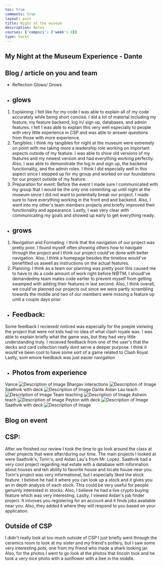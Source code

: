 ```yaml
---
toc: true
comments: true
layout: post
title: Night at the museum
description: Notes
courses: {'compsci': {'week': 8}}
type: hacks
---
```


## My Night at the Museum Experience - Dante
## Blog / article on you and team
- Reflection Glows/ Grows
- ## glows 
1. Explaining:
 I felt like for my code I was able to explain all of my code accurately while being short concise. I did a lot of material including my feature, my feature backend, log in/ sign up, databases, and admin features. I felt I was able to explain this very well especially to people with very little experience in CSP and was able to answer questions from those with more experience. 
2. Tangibles:
I think my tangibles for night at the museum were extremely on point with me taking more a leadership role working on important aspects outside of my feature. I was able to show old versions of my features and my newest version and had everything working perfectly. Also, I was able to demonstrate the log in and sign up, the backend functionality, and the admin roles. I think I did especially well in this aspect since I stepped up for my group and worked on our foundations for our project outside of my feature. 
3. Preparation for event: 
Before the event I made sure I communicated with my group that I would be the only one commiting up until night at the museum since I did not want to potentially break our project. I made sure to have everything working in the front end and backend. Also, I went into my other's team members projects and briefly improved their functionality and appearance. Lastly, I was very clear with communicating my goals and showed up early to get everything ready.
- ## grows
1. Navigation and Formating: 
I think that the navigation of our project was pretty poor. I found myself often showing others how to navigate through the project and I think our project could've done with better navigation. Also, I think a homepage besides the timebox would've benefitted us aswell as instructions on the actual features. 
2. Planning:
 I think as a team our planning was pretty poor this caused me to have to do a code amount of work right before N@TM. I shoudl've demandedmy team mates code earlier to prevent myself from getting swamped with adding their features in last second. Also, I think overall, we could've planned our projects out since we were partly scrambling towards the middle and two of our members were missing a feature up until a couple days prior.
- ## Feedback: 
Some feedback I recieved/ noticed was especially for the poeple vieiwing the project that were not kids had no idea of what clash royale was. I was able to explain briefly what the game was, but they had very little understanding truly. I recieved feedback from one of the user's that the decks and card collection really dont serve a deeper purpose. I think it would've been cool to have some sort of a game related to Clash Royal. Lastly, som emore feedback was just easier navigation
- ## Photos from experience 

<html>
Vance
<img src="{{site.baseurl}}/images/vance.png" alt="Description of Image">
Bhargav interactions
<img src="{{site.baseurl}}/images/bhargav.png" alt="Description of Image">
Saathvik with deck
<img src="{{site.baseurl}}/images/deck.png" alt="Description of Image">
Dante Aidan Lau teach
<img src="{{site.baseurl}}/images/teach.png" alt="Description of Image">
Team teaching
<img src="{{site.baseurl}}/images/groupteach.png" alt="Description of Image">
Ashwin teach
<img src="{{site.baseurl}}/images/ashwingampa.png" alt="Description of Image">
Peyton with deck
<img src="{{site.baseurl}}/images/peytondeck.png" alt="Description of Image">
Saathvik with deck
<img src="{{site.baseurl}}/images/deck.png" alt="Description of Image">
</html>
 
 ## Blog on event
## CSP:
After we finished our review I took the time to go look around the class at other projects that were after/during our time. The main projects I looked at were Saathvik's, Torin's, and Aidan Lau's from Mr. Lopez. Saathvik had a very cool project regarding real estate with a database with information about houses and teh ability to favorite house and locate house near you. Torin's project was very informational, but I especially liked the stock feature. I believe he had it where you can look up a stock and it gives you an in depth analysis of each stock. This could be very useful for people genuinly interested in stocks. Also, I believe he had a live crypto buying feature which was very interesting. Laslty, I viewed Aidan's job finder project. It inlvoves you registering for an account and it finds jobs available near you. Also, they added it where they will respond to you based on your application.
## Outside of CSP
I didn't really look at too much outside of CSP I just briefly went through the ceramics room to look at my sister and my friend's pottery, but I saw some very interesting pots, one from my friend who made a shark looking jar. Also, for the photos I went to go look at the photos that lincoln took and he took a very nice photo with a sunflower with a bee in the middle.
